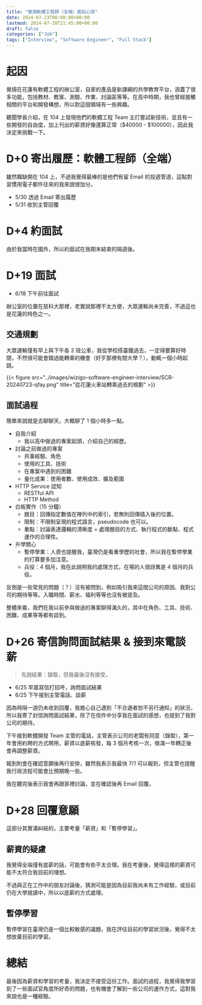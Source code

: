 ```yaml
---
title: "覺揚軟體工程師（全端）面試心得"
date: 2024-07-23T00:00:00+08:00
lastmod: 2024-07-28T21:45:00+08:00
draft: false
categories: ["Job"]
tags: ["Interview", "Software Engineer", "Full Stack"]
---
```


# 起因

覺揚在花蓮有軟體工程的辦公室，自家的產品是新課綱的共學教育平台，涵蓋了很多功能，包括教材、教案、測驗、作業、討論區等等。在高中時期，我也曾經接觸相關的平台和開發構想，所以對這個領域有一些興趣。

聽聞學長介紹，在 104 上發現他們的軟體工程 Team 主打嘗試新技術，並且有一些開發的自由度，加上刊出的薪資好像還算正常（$40000 - $100000），因此我決定來挑戰一下。

# D+0 寄出履歷：軟體工程師（全端）

雖然職缺開在 104 上，不過我覺得最棒的是他們有留 Email 的投遞管道，這點對習慣用電子郵件往來的我來說很加分。

- 5/30 透過 Email 寄出履歷
- 5/31 收到主管回覆

# D+4 約面試

由於我當時在國外，所以約面試在我期末結束的隔週後。

# D+19 面試

- 6/18 下午前往面試

辦公室的位置在慈科大那裡，老實說那裡不太方便，大眾運輸尚未完善，不過這也是花蓮的特色之一。

## 交通規劃

大眾運輸僅有早上與下午各 2 班公車，我從學校搭臺鐵過去，一定得要算好時間，不然很可能會錯過能轉乘的機會（好歹那裡有間大學？），動輒一個小時起跳。

{{< figure src="../images/wizigo-software-engineer-interview/SCR-20240723-qfay.png" title="從花蓮火車站轉乘過去的規劃" >}}

## 面試過程

簡單來說就是去聊聊天，大概聊了 1 個小時多一點。

- 自我介紹
    - 我以高中做過的專案起頭，介紹自己的經歷。
- 討論之前做過的專案
    - 共事經驗、角色
    - 使用的工具、技術
    - 在專案中遇到的困難
    - 量化成果：使用者數、使用成效、擴及範圍
- HTTP Service 認知
    - RESTful API
    - HTTP Method
- 白板實作（15 分鐘）
    - 題目：回傳指定數值在陣列中的索引，若無則回傳插入後的位置。
    - 限制：不限制呈現的程式語言，pseudocode 也可以。
    - 重點：討論表達邏輯的清晰度 = 處理題目的方式、執行程式的斷點、程式運作的合理性。
- 升學關心
    - 暫停學業：人資也提醒我，臺灣仍是看重學歷的社會，所以我在暫停學業的打算要多加注意。
    - 兵役：4 個月，我在此說明我的處理方式，在場的人很訝異是 4 個月的兵役。

反倒是一些常見的問題（？）沒有被問到，例如吸引我來這間公司的原因、我對公司的期待等等。入職時間、薪水、福利等等也沒有被提及。

整體來看，我們在我以前參與做過的專案聊得滿久的，其中在角色、工具、技術、困難、成果等等都有談到。

# D+26 寄信詢問面試結果 & 接到來電談薪

> 先說結果：錄取，但我最後沒有接受。

- 6/25 早晨寫信打招呼，詢問面試結果
- 6/25 下午接到主管電話、談薪

因為時隔一週仍未收到回覆，我擔心自己遇到「不合適者恕不另行通知」的狀況，所以我寄了封信詢問面試結果，除了在信件中分享我在面試的感想，也提到了我對公司的期待。

下午接到軟體開發 Team 主管的電話，主管表示公司的老闆有同意（錄取），第一年會用約聘的方式聘用，薪資以底薪核發，每 3 個月考核一次，做滿一年轉正後會再調整薪資。

報到則會在確認意願後再行安排，雖然我表示我最快 7/1 可以報到，但主管也提醒我行政流程可能會比預期晚一些。

我在聽完後表示我會再跟家裡討論，並在確認後再 Email 回覆。

# D+28 回覆意願

這部分其實滿糾結的，主要考量「薪資」和「暫停學習」。

## 薪資的疑慮

我覺得全端僅有底薪的話，可能會有些不太合理。我在考量後，覺得這樣的薪資可能不太符合我目前的理想。

不過與正在工作中的朋友討論後，猜測可能是因為目前我尚未有工作經驗，或目前仍在大學就讀中，所以以底薪的方式處理。

## 暫停學習

暫停學習在臺灣仍是一個比較敏感的議題，我在評估目前的學習狀況後，覺得不太想放棄目前的學習。

# 總結

最後因為薪資和學習的考量，我決定不接受這份工作。面試的過程，我覺得我學習到了一些面試官角度所好奇的問題，也有機會了解到一些公司的運作方式，這對我來說也是一種經驗。